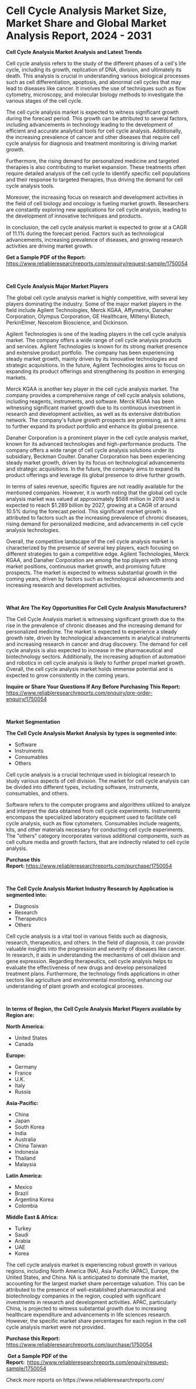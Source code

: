 <p><h1>Cell Cycle Analysis Market Size, Market Share and Global Market Analysis Report, 2024 - 2031</h1></p><p><strong>Cell Cycle Analysis Market Analysis and Latest Trends</strong></p>
<p><p>Cell cycle analysis refers to the study of the different phases of a cell's life cycle, including its growth, replication of DNA, division, and ultimately its death. This analysis is crucial in understanding various biological processes such as cell differentiation, apoptosis, and abnormal cell cycles that may lead to diseases like cancer. It involves the use of techniques such as flow cytometry, microscopy, and molecular biology methods to investigate the various stages of the cell cycle.</p><p>The cell cycle analysis market is expected to witness significant growth during the forecast period. This growth can be attributed to several factors, including advancements in technology leading to the development of efficient and accurate analytical tools for cell cycle analysis. Additionally, the increasing prevalence of cancer and other diseases that require cell cycle analysis for diagnosis and treatment monitoring is driving market growth.</p><p>Furthermore, the rising demand for personalized medicine and targeted therapies is also contributing to market expansion. These treatments often require detailed analysis of the cell cycle to identify specific cell populations and their response to targeted therapies, thus driving the demand for cell cycle analysis tools.</p><p>Moreover, the increasing focus on research and development activities in the field of cell biology and oncology is fueling market growth. Researchers are constantly exploring new applications for cell cycle analysis, leading to the development of innovative techniques and products.</p><p>In conclusion, the cell cycle analysis market is expected to grow at a CAGR of 11.1% during the forecast period. Factors such as technological advancements, increasing prevalence of diseases, and growing research activities are driving market growth.</p></p>
<p><strong>Get a Sample PDF of the Report:&nbsp;</strong> <a href="https://www.reliableresearchreports.com/enquiry/request-sample/1750054">https://www.reliableresearchreports.com/enquiry/request-sample/1750054</a></p>
<p>&nbsp;</p>
<p><strong>Cell Cycle Analysis Major Market Players</strong></p>
<p><p>The global cell cycle analysis market is highly competitive, with several key players dominating the industry. Some of the major market players in the field include Agilent Technologies, Merck KGAA, Affymetrix, Danaher Corporation, Olympus Corporation, GE Healthcare, Miltenyi Biotech, PerkinElmer, Nexcelom Bioscience, and Dickinson.</p><p>Agilent Technologies is one of the leading players in the cell cycle analysis market. The company offers a wide range of cell cycle analysis products and services. Agilent Technologies is known for its strong market presence and extensive product portfolio. The company has been experiencing steady market growth, mainly driven by its innovative technologies and strategic acquisitions. In the future, Agilent Technologies aims to focus on expanding its product offerings and strengthening its position in emerging markets.</p><p>Merck KGAA is another key player in the cell cycle analysis market. The company provides a comprehensive range of cell cycle analysis solutions, including reagents, instruments, and software. Merck KGAA has been witnessing significant market growth due to its continuous investment in research and development activities, as well as its extensive distribution network. The company's future growth prospects are promising, as it aims to further expand its product portfolio and enhance its global presence.</p><p>Danaher Corporation is a prominent player in the cell cycle analysis market, known for its advanced technologies and high-performance products. The company offers a wide range of cell cycle analysis solutions under its subsidiary, Beckman Coulter. Danaher Corporation has been experiencing steady market growth, driven by its focus on technological advancements and strategic acquisitions. In the future, the company aims to expand its product offerings and leverage its global presence to drive further growth.</p><p>In terms of sales revenue, specific figures are not readily available for the mentioned companies. However, it is worth noting that the global cell cycle analysis market was valued at approximately $588 million in 2019 and is expected to reach $1.289 billion by 2027, growing at a CAGR of around 10.5% during the forecast period. This significant market growth is attributed to factors such as the increasing prevalence of chronic diseases, rising demand for personalized medicine, and advancements in cell cycle analysis technologies.</p><p>Overall, the competitive landscape of the cell cycle analysis market is characterized by the presence of several key players, each focusing on different strategies to gain a competitive edge. Agilent Technologies, Merck KGAA, and Danaher Corporation are among the top players with strong market positions, continuous market growth, and promising future prospects. The market is expected to witness substantial growth in the coming years, driven by factors such as technological advancements and increasing research and development activities.</p></p>
<p>&nbsp;</p>
<p><strong>What Are The Key Opportunities For Cell Cycle Analysis Manufacturers?</strong></p>
<p><p>The Cell Cycle Analysis market is witnessing significant growth due to the rise in the prevalence of chronic diseases and the increasing demand for personalized medicine. The market is expected to experience a steady growth rate, driven by technological advancements in analytical instruments and increasing research in cancer and drug discovery. The demand for cell cycle analysis is also expected to increase in the pharmaceutical and biotechnology sectors. Additionally, the increasing adoption of automation and robotics in cell cycle analysis is likely to further propel market growth. Overall, the cell cycle analysis market holds immense potential and is expected to grow consistently in the coming years.</p></p>
<p><strong>Inquire or Share Your Questions If Any Before Purchasing This Report:</strong> <a href="https://www.reliableresearchreports.com/enquiry/pre-order-enquiry/1750054">https://www.reliableresearchreports.com/enquiry/pre-order-enquiry/1750054</a></p>
<p>&nbsp;</p>
<p><strong>Market Segmentation</strong></p>
<p><strong>The Cell Cycle Analysis Market Analysis by types is segmented into:</strong></p>
<p><ul><li>Software</li><li>Instruments</li><li>Consumables</li><li>Others</li></ul></p>
<p><p>Cell cycle analysis is a crucial technique used in biological research to study various aspects of cell division. The market for cell cycle analysis can be divided into different types, including software, instruments, consumables, and others. </p><p>Software refers to the computer programs and algorithms utilized to analyze and interpret the data obtained from cell cycle experiments. Instruments encompass the specialized laboratory equipment used to facilitate cell cycle analysis, such as flow cytometers. Consumables include reagents, kits, and other materials necessary for conducting cell cycle experiments. The "others" category incorporates various additional components, such as cell culture media and growth factors, that are indirectly related to cell cycle analysis.</p></p>
<p><strong>Purchase this Report:&nbsp;</strong><a href="https://www.reliableresearchreports.com/purchase/1750054">https://www.reliableresearchreports.com/purchase/1750054</a></p>
<p>&nbsp;</p>
<p><strong>The Cell Cycle Analysis Market Industry Research by Application is segmented into:</strong></p>
<p><ul><li>Diagnosis</li><li>Research</li><li>Therapeutics</li><li>Others</li></ul></p>
<p><p>Cell cycle analysis is a vital tool in various fields such as diagnosis, research, therapeutics, and others. In the field of diagnosis, it can provide valuable insights into the progression and severity of diseases like cancer. In research, it aids in understanding the mechanisms of cell division and gene expression. Regarding therapeutics, cell cycle analysis helps to evaluate the effectiveness of new drugs and develop personalized treatment plans. Furthermore, the technology finds applications in other sectors like agriculture and environmental monitoring, enhancing our understanding of plant growth and ecological processes.</p></p>
<p>&nbsp;</p>
<p><strong>In terms of Region, the Cell Cycle Analysis Market Players available by Region are:</strong></p>
<p>
    <p> <strong> North America: </strong>
        <ul>
            <li>United States</li>
            <li>Canada</li>
        </ul>
        </p> 
    <p> <strong> Europe: </strong>
        <ul>
            <li>Germany</li>
            <li>France</li>
            <li>U.K.</li>
            <li>Italy</li>
            <li>Russia</li>
        </ul>
        </p> 
    <p> <strong> Asia-Pacific: </strong>
        <ul>
            <li>China</li>
            <li>Japan</li>
            <li>South Korea</li>
            <li>India</li>
            <li>Australia</li>
            <li>China Taiwan</li>
            <li>Indonesia</li>
            <li>Thailand</li>
            <li>Malaysia</li>
        </ul>
        </p> 
    <p> <strong> Latin America: </strong>
        <ul>
            <li>Mexico</li>
            <li>Brazil</li>
            <li>Argentina Korea</li>
            <li>Colombia</li>
        </ul>
        </p> 
    <p> <strong> Middle East & Africa: </strong>
        <ul>
            <li>Turkey</li>
            <li>Saudi</li>
            <li>Arabia</li>
            <li>UAE</li>
            <li>Korea</li>
        </ul>
    </p>
    </p>
<p><p>The cell cycle analysis market is experiencing robust growth in various regions, including North America (NA), Asia Pacific (APAC), Europe, the United States, and China. NA is anticipated to dominate the market, accounting for the largest market share percentage valuation. This can be attributed to the presence of well-established pharmaceutical and biotechnology companies in the region, coupled with significant investments in research and development activities. APAC, particularly China, is projected to witness substantial growth due to increasing healthcare expenditure and advancements in life sciences research. However, the specific market share percentages for each region in the cell cycle analysis market were not provided.</p></p>
<p><strong>Purchase this Report: </strong><a href="https://www.reliableresearchreports.com/purchase/1750054">https://www.reliableresearchreports.com/purchase/1750054</a></p>
<p>&nbsp;<strong>Get a Sample PDF of the Report:&nbsp;&nbsp;</strong><a href="https://www.reliableresearchreports.com/enquiry/request-sample/1750054">https://www.reliableresearchreports.com/enquiry/request-sample/1750054</a></p>
<p><strong></strong></p>
<p>Check more reports on https://www.reliableresearchreports.com/</p>